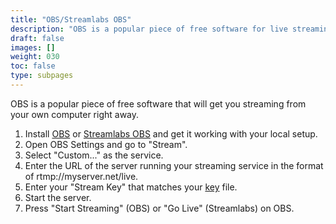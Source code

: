 ```yaml
---
title: "OBS/Streamlabs OBS"
description: "OBS is a popular piece of free software for live streaming."
draft: false
images: []
weight: 030
toc: false
type: subpages
---
```


OBS is a popular piece of free software that will get you streaming from your own computer right away.

1. Install [OBS](https://obsproject.com/) or [Streamlabs OBS](https://streamlabs.com/) and get it working with your local setup.
1. Open OBS Settings and go to "Stream".
2. Select "Custom..." as the service.
3. Enter the URL of the server running your streaming service in the format of rtmp://myserver.net/live.
4. Enter your "Stream Key" that matches your [key](/docs/configuration) file.
5. Start the server.
6. Press "Start Streaming" (OBS) or "Go Live" (Streamlabs) on OBS.
